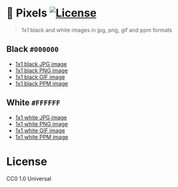 :flower_playing_cards: Pixels
[![License](https://img.shields.io/github/license/make-github-pseudonymous-again/pixels.svg?style=flat)](https://raw.githubusercontent.com/make-github-pseudonymous-again/pixels/main/LICENSE)
==

> 1x1 black and white images in jpg, png, gif and ppm formats

## Black `#000000`

  - [1x1 black JPG image](https://raw.githubusercontent.com/make-github-pseudonymous-again/pixels/main/1x1%23000000.jpg)
  - [1x1 black PNG image](https://raw.githubusercontent.com/make-github-pseudonymous-again/pixels/main/1x1%23000000.png)
  - [1x1 black GIF image](https://raw.githubusercontent.com/make-github-pseudonymous-again/pixels/main/1x1%23000000.gif)
  - [1x1 black PPM image](https://raw.githubusercontent.com/make-github-pseudonymous-again/pixels/main/1x1%23000000.ppm)

## White `#FFFFFF`

  - [1x1 white JPG image](https://raw.githubusercontent.com/make-github-pseudonymous-again/pixels/main/1x1%23FFFFFF.jpg)
  - [1x1 white PNG image](https://raw.githubusercontent.com/make-github-pseudonymous-again/pixels/main/1x1%23FFFFFF.png)
  - [1x1 white GIF image](https://raw.githubusercontent.com/make-github-pseudonymous-again/pixels/main/1x1%23FFFFFF.gif)
  - [1x1 white PPM image](https://raw.githubusercontent.com/make-github-pseudonymous-again/pixels/main/1x1%23FFFFFF.ppm)

# License

CC0 1.0 Universal

